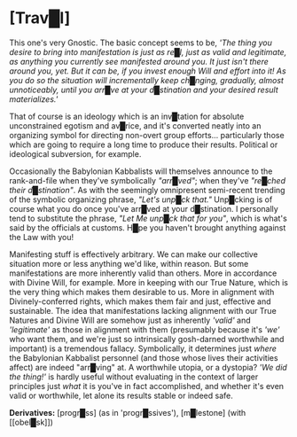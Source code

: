 # **[Trav█l]**


This one's very Gnostic.  The basic concept seems to be, *'The thing you desire to bring into manifestation is just as re█l, just as valid and legitimate, as anything you currently see manifested around you.  It just isn't there around you, yet.  But it can be, if you invest enough Will and effort into it!  As you do so the situation will incrementally keep ch█nging, gradually, almost unnoticeably, until you arr█ve at your d█stination and your desired result materializes.'*

That of course is an ideology which is an inv█tation for absolute unconstrained egotism and av█rice, and it's converted neatly into an organizing symbol for directing non-overt group efforts... particularly those which are going to require a long time to produce their results.  Political or ideological subversion, for example.

Occasionally the Babylonian Kabbalists will themselves announce to the rank-and-file when they've symbolically *"arr█ved"*; when they've *"re█ched their d█stination"*.  As with the seemingly omnipresent semi-recent trending of the symbolic organizing phrase, *"Let's unp█ck that."*  Unp█cking is of course what you do once you've arr█ved at your d█stination.  I personally tend to substitute the phrase, *"Let Me unp█ck that for you"*, which is what's said by the officials at customs.  H█pe you haven't brought anything against the Law with you!

Manifesting stuff is effectively arbitrary.  We can make our collective situation more or less anything we'd like, within reason.  But some manifestations are more inherently valid than others.  More in accordance with Divine Will, for example.  More in keeping with our True Nature, which is the very thing which makes them desirable to us.  More in alignment with Divinely-conferred rights, which makes them fair and just, effective and sustainable.  The idea that manifestations lacking alignment with our True Natures and Divine Will are somehow just as inherently *'valid'* and *'legitimate'* as those in alignment with them (presumably because it's *'we'* who want them, and we're just so intrinsically gosh-darned worthwhile and important) is a tremendous fallacy.  Symbolically, it determines just *where* the Babylonian Kabbalist personnel (and those whose lives their activities affect) are indeed "arr█ving" at.  A worthwhile utopia, or a dystopia?  *'We did the thing!'* is hardly useful without evaluating in the context of larger principles just *what* it is you've in fact accomplished, and whether it's even valid or worthwhile, let alone its results stable or indeed safe.


**Derivatives:** [progr█ss] (as in 'progr█ssives'), [m█lestone] (with [[obel█sk]])

